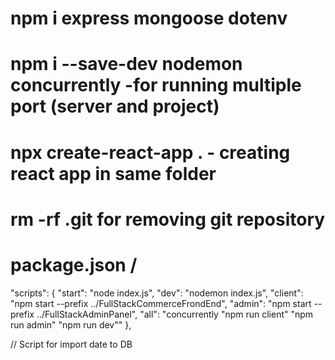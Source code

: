 # npm i express mongoose dotenv
# npm i --save-dev nodemon concurrently  -for running multiple port (server and project)
# npx create-react-app .   - creating react app in same folder
# rm -rf .git for removing git repository

# package.json / 
 "scripts": {
    "start": "node index.js",
    "dev": "nodemon index.js",
    "client": "npm start --prefix ../FullStackCommerceFrondEnd",
    "admin": "npm start --prefix ../FullStackAdminPanel",
    "all": "concurrently  \"npm run client\" \"npm run admin\" \"npm run dev\""
  },  


  // 
  Script for import date to DB
  